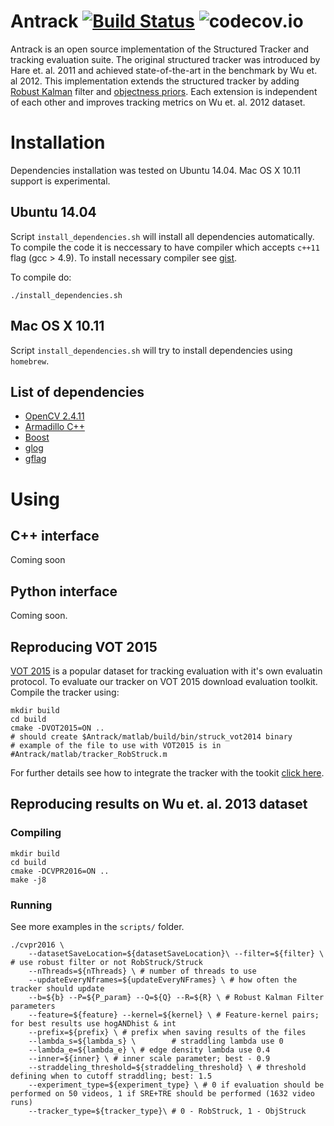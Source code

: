 # Antrack [![Build Status](https://travis-ci.org/ibogun/DeepAntrack.svg?branch=master)](https://travis-ci.org/ibogun/DeepAntrack) ![codecov.io](https://codecov.io/github/ibogun/DeepAntrack/branch.svg?branch=master)
Antrack is an open source implementation of the Structured Tracker and tracking evaluation suite. The original structured tracker was introduced by Hare et. al. 2011 and achieved state-of-the-art in the benchmark by Wu et. al 2012. This implementation extends the structured tracker by adding [Robust Kalman](http://my.fit.edu/~ibogun2010/Projects/Robust_tracking_by_detection/index.html) filter and [objectness priors](http://my.fit.edu/~ibogun2010/Projects/Object_aware_tracking/index.html). Each extension is independent of each other and improves tracking metrics on Wu et. al. 2012 dataset.

# Installation
Dependencies installation was tested on Ubuntu 14.04. Mac OS X 10.11 support is experimental.
## Ubuntu 14.04
Script ``install_dependencies.sh`` will install all dependencies automatically. To compile the code it is neccessary to have compiler which
 accepts ``c++11`` flag (gcc > 4.9). To install necessary compiler see [gist](https://gist.github.com/ibogun/ec0a4005c25df57a1b9d).

To compile do:

    ./install_dependencies.sh
## Mac OS X 10.11
 Script ``install_dependencies.sh`` will try to install dependencies using ``homebrew``.

## List of dependencies
* [OpenCV 2.4.11](http://opencv.org/)
* [Armadillo C++](http://arma.sourceforge.net/)
* [Boost](http://www.boost.org/)
* [glog](https://github.com/google/glogg)
* [gflag](https://github.com/gflags/gflags)


# Using
## C++ interface
Coming soon

## Python interface
Coming soon.

## Reproducing VOT 2015
[VOT 2015](http://www.votchallenge.net/vot2015/dataset.html) is a popular dataset for tracking evaluation with it's own evaluatin protocol. To evaluate our tracker on VOT 2015 download evaluation toolkit. Compile the tracker using:

    mkdir build
    cd build
    cmake -DVOT2015=ON ..
    # should create $Antrack/matlab/build/bin/struck_vot2014 binary
    # example of the file to use with VOT2015 is in #Antrack/matlab/tracker_RobStruck.m

For further details see how to integrate the tracker with the tookit [click here](http://www.votchallenge.net/howto/integration.html).
## Reproducing results on Wu et. al. 2013 dataset

### Compiling
    mkdir build
    cd build
    cmake -DCVPR2016=ON ..
    make -j8

### Running

See more examples in the ``scripts/`` folder.

    ./cvpr2016 \        
        --datasetSaveLocation=${datasetSaveLocation}\ --filter=${filter} \ # use robust filter or not RobStruck/Struck
        --nThreads=${nThreads} \ # number of threads to use
        --updateEveryNframes=${updateEveryNFrames} \ # how often the tracker should update
        --b=${b} --P=${P_param} --Q=${Q} --R=${R} \ # Robust Kalman Filter parameters
        --feature=${feature} --kernel=${kernel} \ # Feature-kernel pairs; for best results use hogANDhist & int
        --prefix=${prefix} \ # prefix when saving results of the files
        --lambda_s=${lambda_s} \        # straddling lambda use 0
        --lambda_e=${lambda_e} \ # edge density lambda use 0.4
        --inner=${inner} \ # inner scale parameter; best - 0.9
        --straddeling_threshold=${straddeling_threshold} \ # threshold defining when to cutoff straddling; best: 1.5
        --experiment_type=${experiment_type} \ # 0 if evaluation should be performed on 50 videos, 1 if SRE+TRE should be performed (1632 video runs)
        --tracker_type=${tracker_type}\ # 0 - RobStruck, 1 - ObjStruck
